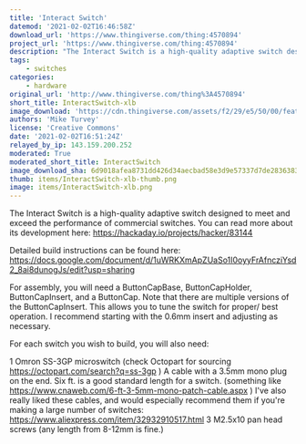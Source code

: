 ```yaml
---
title: 'Interact Switch'
datemod: '2021-02-02T16:46:58Z'
download_url: 'https://www.thingiverse.com/thing:4570894'
project_url: 'https://www.thingiverse.com/thing:4570894'
description: "The Interact Switch is a high-quality adaptive switch designed to meet and exceed the performance of commercial switches. You can read more about its development here:\nhttps://hackaday.io/projects/hacker/83144"
tags:
    - switches
categories:
    - hardware
original_url: 'http://www.thingiverse.com/thing%3A4570894'
short_title: InteractSwitch-xlb
image_download: 'https://cdn.thingiverse.com/assets/f2/29/e5/50/00/featured_preview_newButton2.PNG'
authors: 'Mike Turvey'
license: 'Creative Commons'
date: '2021-02-02T16:51:24Z'
relayed_by_ip: 143.159.200.252
moderated: True
moderated_short_title: InteractSwitch
image_download_sha: 6d9018afea8731dd426d34aecbad58e3d9e57337d7de28363832ec00a48f5f4d
thumb: items/InteractSwitch-xlb-thumb.png
image: items/InteractSwitch-xlb.png
---
```

The Interact Switch is a high-quality adaptive switch designed to meet and exceed the performance of commercial switches. You can read more about its development here:
https://hackaday.io/projects/hacker/83144

Detailed build instructions can be found here:
https://docs.google.com/document/d/1uWRKXmApZUaSo1I0oyyFrAfncziYsd2_8ai8dunogJs/edit?usp=sharing

For assembly, you will need a ButtonCapBase, ButtonCapHolder, ButtonCapInsert, and a ButtonCap. Note that there are multiple versions of the ButtonCapInsert. This allows you to tune the switch for proper/ best operation. I recommend starting with the 0.6mm insert and adjusting as necessary.

For each switch you wish to build, you will also need:

1 Omron SS-3GP microswitch
(check Octopart for sourcing https://octopart.com/search?q=ss-3gp )
A cable with a 3.5mm mono plug on the end. Six ft. is a good standard length for a switch.
(something like https://www.cnaweb.com/6-ft-3-5mm-mono-patch-cable.aspx )
I've also really liked these cables, and would especially recommend them if you're making a large number of switches: https://www.aliexpress.com/item/32932910517.html
3 M2.5x10 pan head screws (any length from 8-12mm is fine.)
